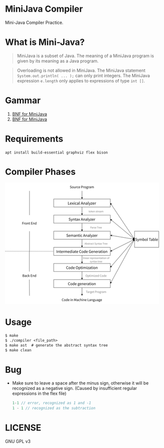 MiniJava Compiler
======

Mini-Java Compiler Practice.

# What is Mini-Java?

> MiniJava is a subset of Java. The meaning of a MiniJava program is given by its meaning as a Java program.  

> Overloading is not allowed in MiniJava. The MiniJava statement `System.out.println( ... );` can only print integers. The MiniJava expression `e.length` only applies to expressions of type `int []`.

# Gammar

1. [BNF for MiniJava](https://www.cambridge.org/us/features/052182060X/grammar.html)
2. [BNF for MiniJava](https://web.cs.ucla.edu/classes/spring11/cs132/cs132/mj/minijava.html)

# Requirements

``` shell
apt install build-essential graphviz flex bison
```

# Compiler Phases

<div align="center">
    <img src="./phases.png" 
        width="600" height="auto" alt="Compiler Phases">
</div>

# Usage

``` shell
$ make
$ ./compiler <file_path>
$ make ast  # generate the abstract syntax tree
$ make clean
```

# Bug

* Make sure to leave a space after the minus sign, otherwise it will be recognized as a negative sign. (Caused by insufficient regular expressions in the flex file)
  ``` Java
  1-1 // error, recognized as 1 and -1
  1 - 1 // recognized as the subtraction
  ```

# LICENSE

GNU GPL v3

